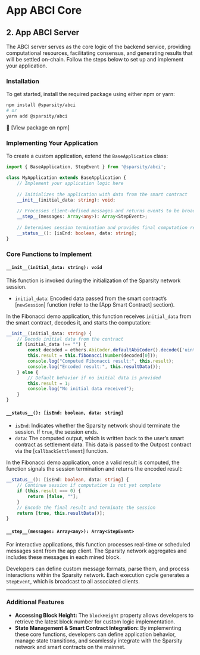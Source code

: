 # App ABCI Core

## 2. App ABCI Server

The ABCI server serves as the core logic of the backend service, providing computational resources, facilitating consensus, and generating results that will be settled on-chain. Follow the steps below to set up and implement your application.

### Installation

To get started, install the required package using either npm or yarn:

```sh
npm install @sparsity/abci
# or
yarn add @sparsity/abci
```

🔗 \[View package on npm]

### Implementing Your Application

To create a custom application, extend the `BaseApplication` class:

```typescript
import { BaseApplication, StepEvent } from '@sparsity/abci';

class MyApplication extends BaseApplication {
    // Implement your application logic here
    
    // Initializes the application with data from the smart contract
    __init__(initial_data: string): void;
    
    // Processes client-defined messages and returns events to be broadcast
    __step__(messages: Array<any>): Array<StepEvent>;
    
    // Determines session termination and provides final computation results
    __status__(): [isEnd: boolean, data: string];
}
```

### Core Functions to Implement

#### `__init__(initial_data: string): void`

This function is invoked during the initialization of the Sparsity network session.

* `initial_data`: Encoded data passed from the smart contract’s \[`newSession`] function (refer to the \[App Smart Contract] section).

In the Fibonacci demo application, this function receives `initial_data` from the smart contract, decodes it, and starts the computation:

```typescript
__init__(initial_data: string) {
    // Decode initial data from the contract
    if (initial_data !== "") {
        const decoded = ethers.AbiCoder.defaultAbiCoder().decode(['uint256'], initial_data);
        this.result = this.fibonacci(Number(decoded[0]));
        console.log("Computed Fibonacci result:", this.result);
        console.log("Encoded result:", this.resultData());
    } else {
        // Default behavior if no initial data is provided
        this.result = 1;
        console.log("No initial data received");
    }
}
```

#### `__status__(): [isEnd: boolean, data: string]`

* `isEnd`: Indicates whether the Sparsity network should terminate the session. If `true`, the session ends.
* `data`: The computed output, which is written back to the user’s smart contract as settlement data. This data is passed to the Outpost contract via the \[`callbackSettlement`] function.

In the Fibonacci demo application, once a valid result is computed, the function signals the session termination and returns the encoded result:

```typescript
__status__(): [isEnd: boolean, data: string] {
    // Continue session if computation is not yet complete
    if (this.result === 0) {
        return [false, ""];
    }
    // Encode the final result and terminate the session
    return [true, this.resultData()];
}
```

#### `__step__(messages: Array<any>): Array<StepEvent>`

For interactive applications, this function processes real-time or scheduled messages sent from the app client. The Sparsity network aggregates and includes these messages in each mined block.

Developers can define custom message formats, parse them, and process interactions within the Sparsity network. Each execution cycle generates a `StepEvent`, which is broadcast to all associated clients.

***

### Additional Features

* **Accessing Block Height:** The `blockHeight` property allows developers to retrieve the latest block number for custom logic implementation.
* **State Management & Smart Contract Integration:** By implementing these core functions, developers can define application behavior, manage state transitions, and seamlessly integrate with the Sparsity network and smart contracts on the mainnet.
